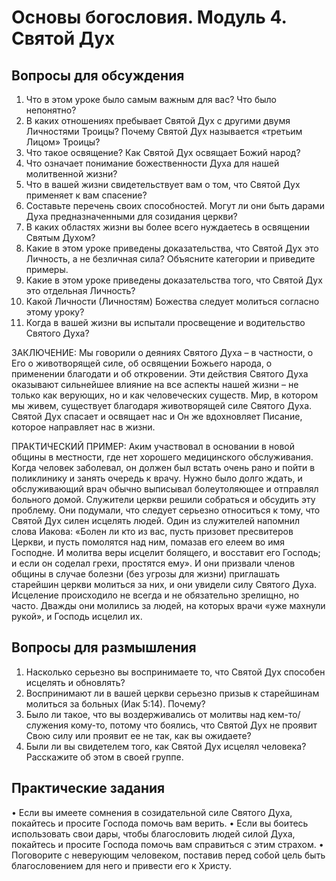 	
# Основы богословия. Модуль 4. Святой Дух

## Вопросы для обсуждения 

1.	Что в этом уроке было самым важным для вас? Что было непонятно? 
2.	В каких отношениях пребывает Святой Дух с другими двумя Личностями Троицы? Почему Святой Дух называется «третьим Лицом» Троицы? 
3.	Что такое освящение? Как Святой Дух освящает Божий народ? 
4.	Что означает понимание божественности Духа для нашей молитвенной жизни? 
5.	Что  в вашей жизни свидетельствует вам о том, что Святой Дух применяет к вам спасение?
6.	Составьте перечень своих способностей. Могут ли они быть дарами Духа предназначенными для созидания церкви?
7.	В каких областях жизни вы более всего нуждаетесь в освящении Святым Духом? 
8.	Какие в этом уроке приведены доказательства, что Святой Дух это Личность, а не безличная сила? Объясните категории и приведите примеры.  
9.	Какие в этом уроке приведены доказательства того, что Святой Дух это отдельная Личность?
10.	Какой Личности (Личностям) Божества следует молиться согласно этому уроку? 
11.	Когда в вашей жизни вы испытали просвещение и водительство Святого Духа? 

 
ЗАКЛЮЧЕНИЕ: Мы говорили о деяниях Святого Духа – в частности, о Его о животворящей силе, об освящении Божьего народа, о применении благодати и об откровении. Эти действия Святого Духа оказывают сильнейшее влияние на все аспекты нашей жизни – не только как верующих, но и как человеческих существ. Мир, в котором мы живем, существует благодаря животворящей силе Святого Духа. Святой Дух спасает и освящает нас и Он же вдохновляет Писание, которое направляет нас в жизни. 

ПРАКТИЧЕСКИЙ ПРИМЕР: Аким участвовал в основании в новой общины в местности, где нет хорошего медицинского обслуживания. Когда человек заболевал, он должен был встать очень рано и пойти в поликлинику и занять очередь к врачу. Нужно было долго ждать, и обслуживающий врач обычно выписывал болеутоляющее и отправлял больного домой. 
Служители церкви решили собраться и обсудить эту проблему. Они подумали, что следует серьезно относиться к тому, что Святой Дух силен исцелять людей. 
Один из служителей напомнил слова Иакова: «Болен ли кто из вас, пусть призовет пресвитеров Церкви, и пусть помолятся над ним, помазав его елеем во имя Господне. И молитва веры исцелит болящего, и восставит его Господь; и если он соделал грехи, простятся ему». 
И они призвали членов общины в случае болезни (без угрозы для жизни) приглашать старейшин церкви молиться за них, и они увидели силу Святого Духа. Исцеление происходило не всегда и не обязательно зрелищно, но часто. 
Дважды они молились за людей, на которых врачи «уже махнули рукой», и Господь исцелил их.  


## Вопросы для размышления 	
1.	Насколько серьезно вы воспринимаете то, что Святой Дух способен исцелять и обновлять?
2.	Воспринимают ли в вашей церкви серьезно призыв к старейшинам молиться за больных (Иак 5:14). Почему? 
3.	Было ли такое, что вы воздерживались от молитвы над кем-то/служения кому-то, потому что боялись, что Святой Дух не проявит Свою силу или проявит ее не так, как вы ожидаете? 
4.	Были ли вы свидетелем того, как Святой Дух исцелял человека? Расскажите об этом в своей группе. 

## Практические задания
•	Если вы имеете сомнения в созидательной силе Святого Духа, покайтесь и просите Господа помочь вам верить. 
•	Если вы боитесь использовать свои дары, чтобы благословить людей силой Духа, покайтесь и просите Господа помочь вам справиться с этим страхом. 
•	Поговорите с неверующим человеком, поставив перед собой цель быть благословением для него и привести его к Христу. 


